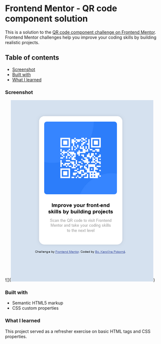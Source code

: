 # Frontend Mentor - QR code component solution

This is a solution to the [QR code component challenge on Frontend Mentor](https://www.frontendmentor.io/challenges/qr-code-component-iux_sIO_H). Frontend Mentor challenges help you improve your coding skills by building realistic projects. 

## Table of contents

- [Screenshot](#screenshot)
- [Built with](#built-with)
- [What I learned](#what-i-learned)

### Screenshot

![](![Screenshot of the page](images/screenshot.png))

### Built with

- Semantic HTML5 markup
- CSS custom properties

### What I learned

This project served as a refresher exercise on basic HTML tags and CSS properties. 
